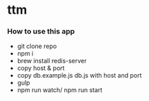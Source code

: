 # ttm

### How to use this app

* git clone repo 
* npm i
* brew install redis-server
* copy host & port
* copy db.example.js db.js with host and port
* gulp
* npm run watch/ npm run start


